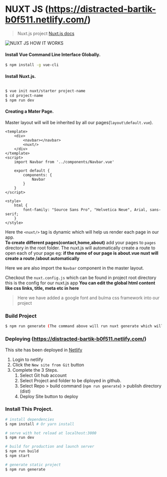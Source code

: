 # NUXT JS (https://distracted-bartik-b0f511.netlify.com/)
> Nuxt.js project [Nuxt.js docs](https://github.com/nuxt/nuxt.js)

![NUXT JS HOW IT WORKS](https://nuxtjs.org/nuxt-schema.png)



#### Install Vue Command Line Interface Globally.
```bash
$ npm install -g vue-cli

```

#### Install Nuxt.js.
```bash

$ vue init nuxt/starter project-name
$ cd project-name 
$ npm run dev

```
#### Creating a Mater Page.
Master layout will will be inherited by all our pages(`layout\default.vue`).
```
<template>
    <div>
        <navbar></navbar>
        <nuxt/>
    </div>
</template>
<script>
    import Navbar from '../components/Navbar.vue'

    export default {
        components: {
            Navbar
        }
    }
</script>

<style>
    html {
        font-family: "Source Sans Pro", "Helvetica Neue", Arial, sans-serif;
    }
</style>
```    
Here the `<nuxt/>` tag is dynamic which will help us render each page in our app.  
**To create different pages(contact,home,about)** add your pages to `pages` directory in the root folder.
The nuxt.js will automatically create a route to open each of your page eg: **if the name of our page is about.vue nuxt will create a route /about automatically**
  
  
Here we are also import the `Navbar` component in the master layout.
    
Checkout the `nuxt.config.js` which can be found in project root directory this is the config for our nuxt.js app
**You can edit the global html content like css links, title, meta etc in here**
> Here we have added a google font and bulma css framework into our project



### Build Project
``` bash
$ npm run generate (The command above will run nuxt generate which will in turn start building the application and generate the static files in the dist folder.)
```

### Deploying (https://distracted-bartik-b0f511.netlify.com/)
This site has been deployed in  [Netlify](https://app.netlify.com)
1) Login to netlify
2) Click the `New site from Git` button
3) Complete the 3 Steps.
    1) Select Git hub account
    2) Select Project and folder to be diployed in github.
    3) Select Repo > build command (`npm run generate`) > publish directory (dist) 
    4) Deploy Site button to deploy

### Install This Project.
``` bash
# install dependencies
$ npm install # Or yarn install

# serve with hot reload at localhost:3000
$ npm run dev

# build for production and launch server
$ npm run build
$ npm start

# generate static project
$ npm run generate
```

